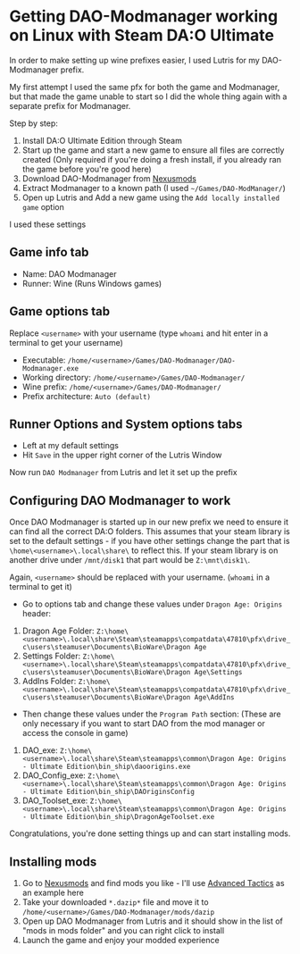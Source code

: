 # Getting DAO-Modmanager working on Linux with Steam DA:O Ultimate

In order to make setting up wine prefixes easier, I used Lutris for my DAO-Modmanager prefix.

My first attempt I used the same pfx for both the game and Modmanager, but that made the game unable to start so I
did the whole thing again with a separate prefix for Modmanager.

Step by step:
1. Install DA:O Ultimate Edition through Steam
2. Start up the game and start a new game to ensure all files are correctly created (Only required if you're doing a fresh install, if you already ran the game before you're good here)
3. Download DAO-Modmanager from [Nexusmods](https://www.nexusmods.com/dragonage/mods/277)
4. Extract Modmanager to a known path (I used `~/Games/DAO-ModManager/`)
5. Open up Lutris and Add a new game using the `Add locally installed game` option

I used these settings

## Game info tab
* Name: DAO Modmanager
* Runner: Wine (Runs Windows games)

## Game options tab
Replace `<username>` with your username (type `whoami` and hit enter in a terminal to get your username)
* Executable: `/home/<username>/Games/DAO-Modmanager/DAO-Modmanager.exe`
* Working directory: `/home/<username>/Games/DAO-Modmanager/`
* Wine prefix: `/home/<username>/Games/DAO-Modmanager/`
* Prefix architecture: `Auto (default)`

## Runner Options and System options tabs
* Left at my default settings
* Hit `Save` in the upper right corner of the Lutris Window

Now run `DAO Modmanager` from Lutris and let it set up the prefix

## Configuring DAO Modmanager to work

Once DAO Modmanager is started up in our new prefix we need to ensure it can find all the correct DA:O folders. This assumes that your steam library is set to the default settings - if you have other settings change the part that is `\home\<username>\.local\share\` to reflect this. If your steam library is on another drive under `/mnt/disk1` that part would be `Z:\mnt\disk1\`.

Again, `<username>` should be replaced with your username. (`whoami` in a terminal to get it)

* Go to options tab and change these values under `Dragon Age: Origins` header:
1. Dragon Age Folder: `Z:\home\<username>\.local\share\Steam\steamapps\compatdata\47810\pfx\drive_c\users\steamuser\Documents\BioWare\Dragon Age`
2. Settings Folder: `Z:\home\<username>\.local\share\Steam\steamapps\compatdata\47810\pfx\drive_c\users\steamuser\Documents\BioWare\Dragon Age\Settings`
3. AddIns Folder: `Z:\home\<username>\.local\share\Steam\steamapps\compatdata\47810\pfx\drive_c\users\steamuser\Documents\BioWare\Dragon Age\AddIns`

* Then change these values under the `Program Path` section: (These are only necessary if you want to start DAO from the mod manager or access the console in game)
1. DAO_exe: `Z:\home\<username>\.local\share\Steam\steamapps\common\Dragon Age: Origins - Ultimate Edition\bin_ship\daoorigins.exe`
2. DAO_Config_exe: `Z:\home\<username>\.local\share\Steam\steamapps\common\Dragon Age: Origins - Ultimate Edition\bin_ship\DAOriginsConfig`
3. DAO_Toolset_exe: `Z:\home\<username>\.local\share\Steam\steamapps\common\Dragon Age: Origins - Ultimate Edition\bin_ship\DragonAgeToolset.exe`

Congratulations, you're done setting things up and can start installing mods.

## Installing mods

1. Go to [Nexusmods](https://www.nexusmods.com/dragonage/mods) and find mods you like - I'll use [Advanced Tactics](https://www.nexusmods.com/dragonage/mods/181) as an example here
2. Take your downloaded `*.dazip*` file and move it to `/home/<username>/Games/DAO-Modmanager/mods/dazip`
3. Open up DAO Modmanager from Lutris and it should show in the list of "mods in mods folder" and you can right click to install
4. Launch the game and enjoy your modded experience
